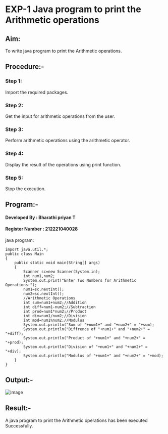 # EXP-1 Java program to print the Arithmetic operations
## Aim:
To write java program to print the Arithmetic operations.

## Procedure:-
### Step 1:
Import the required packages.

### Step 2:
Get the input for arithmetic operations from the user.

### Step 3:
Perform arithmetic operations using the arithmetic operator.

### Step 4:
Display the result of the operations using print function.


### Step 5:
Stop the execution.

## Program:-
#### Developed By : Bharathi priyan T
#### Register Number : 212221040028

java program:
```
import java.util.*;
public class Main
{
    public static void main(String[] args)
    {
        Scanner sc=new Scanner(System.in);
        int num1,num2;
        System.out.print("Enter Two Numbers for Arithmetic Operations:");
        num1=sc.nextInt();
        num2=sc.nextInt();
        //Arithmetic Operations
        int sum=num1+num2;//Addition
        int diff=num1-num2;//Subtraction
        int prod=num1*num2;//Product
        int div=num1/num2;//Division
        int mod=num1%num2;//Modulus
        System.out.println("Sum of "+num1+" and "+num2+" = "+sum);
        System.out.println("Diffrence of "+num1+" and "+num2+" = "+diff);
        System.out.println("Product of "+num1+" and "+num2+" = "+prod);
        System.out.println("Division of "+num1+" and "+num2+" = "+div);
        System.out.println("Modulus of "+num1+" and "+num2+" = "+mod);
    }
}
```
## Output:-
![image](https://github.com/bharathipriyan08/java-program-exp-1/assets/113762012/b8f2382c-98fe-4e8c-a086-caaf11ab4f70)



## Result:-

A java program to print the Arithmetic operations has been executed Successfully.
